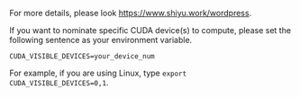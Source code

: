 For more details, please look <link>https://www.shiyu.work/wordpress</link>.

If you want to nominate specific CUDA device(s) to compute, 
please set the following sentence as your environment variable.

<code>CUDA_VISIBLE_DEVICES=your_device_num</code>

For example, if you are using Linux, type <code>export CUDA_VISIBLE_DEVICES=0,1</code>.